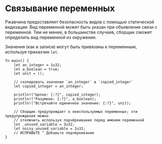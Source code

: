 # Связывание переменных

Ржавчина предоставляет безопасность видов с помощью статической видизации.
Вид переменной может быть указан при объявление связи с переменной.
Тем не менее, в большинстве случаев, сборщик сможет определить вид переменной из окружения.

Значения (как и записи) могут быть привязаны к переменным, используя приказчик `let`.

```rust,editable
fn main() {
    let an_integer = 1u32;
    let a_boolean = true;
    let unit = ();

    // скопировать значение `an_integer` в `copied_integer`
    let copied_integer = an_integer;

    println!("Целое: {:?}", copied_integer);
    println!("Разумное: {:?}", a_boolean);
    println!("Встречайте единичное значение: {:?}", unit);

    // Сборщик предупреждает о неиспользуемых переменных; эти предупреждения можно
    // отключить используя подчёркивание перед именем переменной
    let _unused_variable = 3u32;
    let noisy_unused_variable = 2u32;
    // ИСПРАВЬТЕ ^ Добавьте подчёркивание
}
```